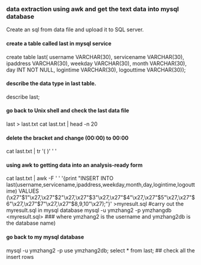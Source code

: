 
### data extraction using awk and get the text data into mysql database  
Create an sql from data file and upload it to SQL server. 
#### create a table called last in mysql service 
create table last(
      username VARCHAR(30),
      servicename VARCHAR(30),
      ipaddress VARCHAR(30),
      weekday VARCHAR(30),
      month VARCHAR(30),
      day INT NOT NULL,
      logintime VARCHAR(30),
      logouttime VARCHAR(30));
#### describe the data type in last table.      
describe last;   
#### go back to Unix shell and check the last data file 
last > last.txt 
cat last.txt | head -n 20
#### delete the bracket and change (00:00) to 00:00
cat last.txt | tr '( )' ' ' 
#### using awk to getting data into an analysis-ready form 
cat last.txt | awk -F ' ' '{print "INSERT INTO last(username,servicename,ipaddress,weekday,month,day,logintime,logouttime) VALUES (\x27"$1"\x27,\x27"$2"\x27,\x27"$3"\x27,\x27"$4"\x27,\x27"$5"\x27,\x27"$6"\x27,\x27"$7"\x27,\x27"$8,$9,$10"\x27);"}' >myresult.sql 
#carry out the myresult.sql in mysql database 
mysql -u ymzhang2 -p ymzhangdb <myresult.sql> ### where ymzhang2 is the username and ymzhang2db is the database name) 
#### go back to my mysql database
mysql -u ymzhang2 -p 
use ymzhang2db;
select * from last; ## check all the insert rows 
